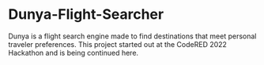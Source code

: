 # Dunya-Flight-Searcher
Dunya is a flight search engine made to find destinations that meet personal traveler preferences. This project started out at the CodeRED 2022 Hackathon and is being continued here.